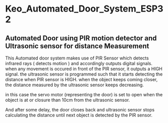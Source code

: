 # Keo_Automated_Door_System_ESP32
## Automated Door using PIR motion detector and Ultrasonic sensor for distance Measurement

This Automated door system makes use of PIR Sensor which detects infrared rays ( detects motion ) and accordingly outputs digital signals.
when any movement is occured in front of the PIR sensor, it outputs a HIGH signal.
the ultrasonic sensor is programmed such that it starts detecting the distance when PIR sensor is HIGH.
when the object keeps coming closer, the distance measured by the ultrasonic sensor keeps decreasing.

in this case the servo motor (representing the door) is set to open when the object is at or closure than 10cm from the ultrasonic sensor.

And after some delay, the door closes back and ultrasonic sensor stops calculating the distance until next object is detected by the PIR sensor.

